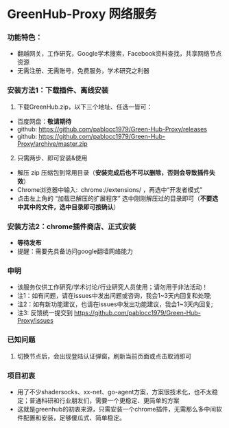 
# GreenHub-Proxy 网络服务

### 功能特色：
 - 翻越网关，工作研究，Google学术搜索，Facebook资料查找，共享网络节点资源
 - 无需注册、无需账号，免费服务，学术研究之利器

### 安装方法1：下载插件、离线安装

1. 下载GreenHub.zip，以下三个地址、任选一皆可： 
  * 百度网盘：**敬请期待**
  * github: https://github.com/pablocc1979/Green-Hub-Proxy/releases
  * github: https://github.com/pablocc1979/Green-Hub-Proxy/archive/master.zip
   
   
2. 只需两步、即可安装&使用 
  * 解压 zip 压缩包到常用目录（**安装完成后也不可以删除，否则会导致插件失效**）
  * Chrome浏览器中输入:  chrome://extensions/ ，再选中“开发者模式” 
  * 点击左上角的 “加载已解压的扩展程序” 选中刚刚解压过的目录即可（**不要选中其中的文件，选中目录即可按确认**）
   
   
### 安装方法2：chrome插件商店、正式安装
* **等待发布**
* 提醒：需要先具备访问google翻墙网络能力 
   
### 申明
* 该服务仅供工作研究/学术讨论/行业研究人员使用；请勿用于非法活动！
* 注1：如有问题，请在issues中发出问题或咨询，我会1~3天内回复和处理; 
* 注2：如有新功能建议，也请在issues中发出功能建议，我会1~3天内回复; 
* 注3: 反馈统一提交到 https://github.com/pablocc1979/Green-Hub-Proxy/issues

### 已知问题
1. 切换节点后，会出现登陆认证弹窗，刷新当前页面或点击取消即可

### 项目初衷
 * 用了不少shadersocks、xx-net、go-agent方案，方案很技术化，也不太稳定；普通科研和行业朋友们，需要一个更稳定、更简单的方案
 * 这就是greenhub的初衷来源，只需安装一个chrome插件，无需那么多中间软件配置和安装，足够傻瓜式、简单稳定。
